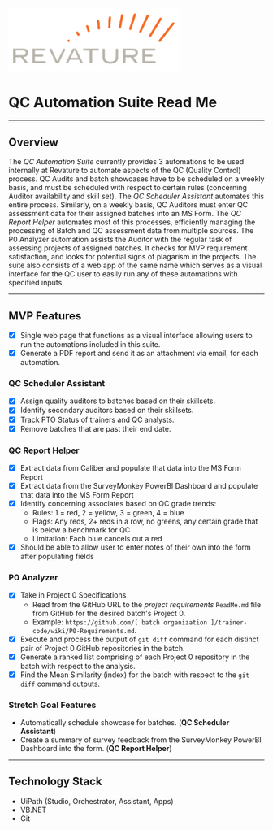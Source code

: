 ![alt text: revature logo](Documentation/images/revature_logo.PNG)
---

# QC Automation Suite Read Me

---

## Overview

The _QC Automation Suite_ currently provides 3 automations to be used internally at Revature to automate aspects of the QC (Quality Control) process. QC Audits and batch showcases have to be scheduled on a weekly basis, and must be scheduled with respect to certain rules (concerning Auditor availability and skill set). The _QC Scheduler Assistant_ automates this entire process. Similarly, on a weekly basis, QC Auditors must enter QC assessment data for their assigned batches into an MS Form. The _QC Report Helper_ automates most of this processes, efficiently managing the processing of Batch and QC assessment data from multiple sources. The P0 Analyzer automation assists the Auditor with the regular task of assessing projects of assigned batches. It checks for MVP requirement satisfaction, and looks for potential signs of plagarism in the projects. The suite also consists of a web app of the same name which serves as a visual interface for the QC user to easily run any of these automations with specified inputs.

---

## MVP Features

- [x] Single web page that functions as a visual interface allowing users to run the automations included in this suite.
- [x] Generate a PDF report and send it as an attachment via email, for each automation.

### QC Scheduler Assistant

- [x] Assign quality auditors to batches based on their skillsets.
- [x] Identify secondary auditors based on their skillsets. 
- [x] Track PTO Status of trainers and QC analysts.
- [x] Remove batches that are past their end date.

### QC Report Helper

- [x] Extract data from Caliber and populate that data into the MS Form Report
- [x] Extract data from the SurveyMonkey PowerBI Dashboard and populate that data into the MS Form Report
- [x] Identify concerning associates based on QC grade trends:
	* Rules: 1 = red, 2 = yellow, 3 = green, 4 = blue
	* Flags: Any reds, 2+ reds in a row, no greens, any certain grade that is below a benchmark for QC
	* Limitation: Each blue cancels out a red
- [x] Should be able to allow user to enter notes of their own into the form after populating fields

### P0 Analyzer

- [x] Take in Project 0 Specifications
	* Read from the GitHub URL to the _project requirements_ `ReadMe.md` file from GitHub for the desired batch's Project 0.
	* Example: `https://github.com/[ batch organization ]/trainer-code/wiki/P0-Requirements.md`.
- [x] Execute and process the output of `git diff` command for each distinct pair of Project 0 GitHub repositories in the batch.
- [x] Generate a ranked list comprising of each Project 0 repository in the batch with respect to the analysis.
- [x] Find the Mean Similarity (index) for the batch with respect to the `git diff` command outputs.

### Stretch Goal Features

- Automatically schedule showcase for batches. (__QC Scheduler Assistant__)
- Create a summary of survey feedback from the SurveyMonkey PowerBI Dashboard into the form. (__QC Report Helper__)

---

## Technology Stack

- UiPath (Studio, Orchestrator, Assistant, Apps)
- VB.NET
- Git
